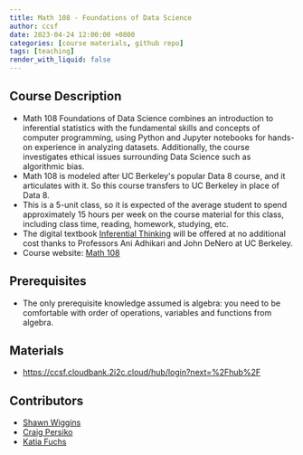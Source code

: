 ```yaml
---
title: Math 108 - Foundations of Data Science
author: ccsf
date: 2023-04-24 12:00:00 +0800
categories: [course materials, github repo]
tags: [teaching]
render_with_liquid: false
---
```


## Course Description
* Math 108 Foundations of Data Science combines an introduction to inferential statistics with the fundamental skills and concepts of computer programming, using Python and Jupyter notebooks for hands-on experience in analyzing datasets. Additionally, the course investigates ethical issues surrounding Data Science such as algorithmic bias.
* Math 108 is modeled after UC Berkeley's popular Data 8 course, and it articulates with it. So this course transfers to UC Berkeley in place of Data 8.
* This is a 5-unit class, so it is expected of the average student to spend approximately 15 hours per week on the course material for this class, including class time, reading, homework, studying, etc.
* The digital textbook [Inferential Thinking](https://inferentialthinking.com/chapters/intro.html) will be offered at no additional cost thanks to Professors Ani Adhikari and John DeNero at UC Berkeley.
* Course website: [Math 108](https://fog.ccsf.edu/~cpersiko/math108/index.html)


## Prerequisites
* The only prerequisite knowledge assumed is algebra: you need to be comfortable with order of operations, variables and functions from algebra. 


## Materials
* https://ccsf.cloudbank.2i2c.cloud/hub/login?next=%2Fhub%2F


## Contributors
* [Shawn Wiggins](mailto:shawn.wiggins@mail.ccsf.edu)
* [Craig Persiko](mailto:craig.persiko@mail.ccsf.edu)
* [Katia Fuchs](mailto:efuchs@mail.ccsf.edu)
